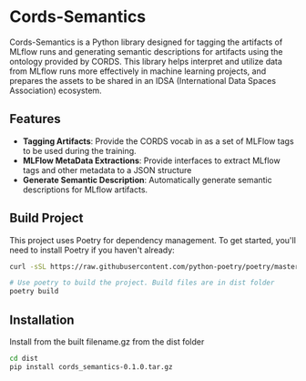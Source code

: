 # Cords-Semantics

Cords-Semantics is a Python library designed for tagging the artifacts of MLflow runs and generating semantic descriptions for artifacts using the ontology provided by CORDS. This library helps interpret and utilize data from MLflow runs more effectively in machine learning projects, and prepares the assets to be shared in an IDSA (International Data Spaces Association) ecosystem.


## Features

- **Tagging Artifacts**: Provide the CORDS vocab in as a set of MLFlow tags to be used during the training.
- **MLFlow MetaData Extractions**: Provide interfaces to extract MLflow tags and other metadata to a JSON structure 
- **Generate Semantic Description**: Automatically generate semantic descriptions for MLflow artifacts.



## Build Project

This project uses Poetry for dependency management. To get started, you'll need to install Poetry if you haven't already:

```bash
curl -sSL https://raw.githubusercontent.com/python-poetry/poetry/master/get-poetry.py | python -

# Use poetry to build the project. Build files are in dist folder
poetry build
```

## Installation

Install from the built filename.gz from the dist folder
```bash
cd dist
pip install cords_semantics-0.1.0.tar.gz
```

